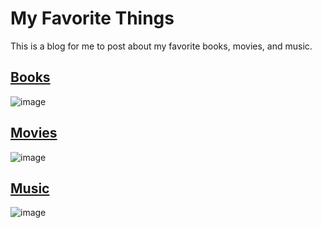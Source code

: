 # My Favorite Things
This is a blog for me to post about my favorite books, movies, and music.

## [Books](Books.md)
![image](https://user-images.githubusercontent.com/72041632/135805981-745f6535-64f7-4a60-8310-cfaa0016f233.png)


## [Movies](Movies.md)  
![image](https://user-images.githubusercontent.com/72041632/135806086-bd3ab149-98d1-4bb3-93b9-55d5386409d1.png)


## [Music](Music.md)
![image](https://user-images.githubusercontent.com/72041632/135806173-1ffff6eb-6461-465d-9ae7-02e27552fff9.png)
